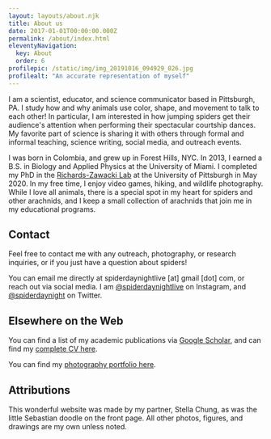 ```yaml
---
layout: layouts/about.njk
title: About us
date: 2017-01-01T00:00:00.000Z
permalink: /about/index.html
eleventyNavigation:
  key: About
  order: 6
profilepic: /static/img/img_20191016_094929_026.jpg
profilealt: "An accurate representation of myself"
---
```


I am a scientist, educator, and science communicator based in Pittsburgh, PA. I study how and why animals use color, shape, and movement to talk to each other! In particular, I am interested in how jumping spiders get their audience's attention when performing their spectacular courtship dances. My favorite part of science is sharing it with others through formal and informal teaching, science writing, social media, and outreach events.

I was born in Colombia, and grew up in Forest Hills, NYC. In 2013, I earned a B.S. in Biology and Applied Physics at the University of Miami. I completed my PhD in the [Richards-Zawacki Lab](http://www.rzlab.pitt.edu) at the University of Pittsburgh in May 2020. In my free time, I enjoy video games, hiking, and wildlife photography. While I love all animals, there is a special spot in my heart for spiders and other arachnids, and I keep a small collection of arachnids that join me in my educational programs.

## Contact

Feel free to contact me with any outreach, photography, or research inquiries, or if you just have a question about spiders!

You can email me directly at spiderdaynightlive \[at] gmail \[dot] com, or reach out via social media. I am [@spiderdaynightlive](https://www.instagram.com/spiderdayNightLive/) on Instagram, and [@spiderdaynight](https://twitter.com/spiderdayNight) on Twitter.

## Elsewhere on the Web

You can find a list of my academic publications via [Google Scholar](https://scholar.google.com/citations?hl=en&user=Lkp7X1EAAAAJ), and can find my [complete CV here](https://docs.google.com/document/d/1b48e5DyXFUJyOAL09-jl9TgQs7sW10hw_G_y4Tc-uWY/edit?usp=sharing).

You can find my [photography portfolio here](https://lightroom.adobe.com/shares/a81e891b276843d5b7bcc344ab94a8c2).

## Attributions

This wonderful website was made by my partner, Stella Chung, as was the little Sebastian doodle on the front page. All other photos, figures, and drawings are my own unless noted.
